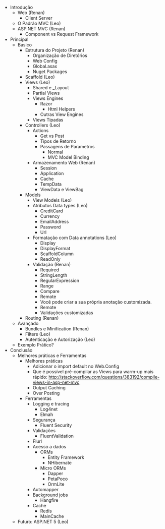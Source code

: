 - Introdução
  - Web (Renan)
    - Client Server
  - O Padrão MVC (Leo)
  - ASP.NET MVC (Renan)
    - Component vs Request Framework
- Principal
  - Basico
    - Estrutura do Projeto (Renan)
      - Organização de Diretórios
      - Web Config
      - Global.asax
      - Nuget Packages
    - Scaffold (Leo)
    - Views (Leo)
      - Shared e _Layout 
      - Partial Views
      - Views Engines
        - Razor
          - Html Helpers
        - Outras View Engines
      - Views Tipadas
    - Controllers (Leo)
	  - Actions
		- Get vs Post
	    - Tipos de Retorno
		- Passagens de Parametros
		  - Normal
		  - MVC Model Binding
      - Armazenamento Web (Renan)
        - Session
        - Application
        - Cache
        - TempData
        - ViewData e ViewBag
    - Models 
	  - View Models (Leo)
	  - Atributos Data types (Leo)
        - CreditCard
        - Currency
        - EmailAddress
        - Password
        - Url
      - Formatação com Data annotations (Leo)
        - Display
        - DisplayFormat
        - ScaffoldColumn
        - ReadOnly
      - Validação (Renan)
        - Required
        - StringLength
        - RegularExpression
        - Range
        - Compare
        - Remote
        - Você pode criar a sua própria anotação customizada.
        - Remote
        - Validações customizadas
    - Routing (Renan)
  - Avançado
    - Bundles e Minification (Renan)
    - Filters (Leo)
    - Autenticação e Autorização (Leo)
  - Exemplo Prático?
- Conclusão
  - Melhores práticas e Ferramentas
    - Melhores práticas
      - Adicionar o import default no Web.Config
      - Que é possível pré-compilar as Views para warm-up mais rápido: http://stackoverflow.com/questions/383192/compile-views-in-asp-net-mvc
      - Output Caching
	  - Over Posting
    - Ferramentas
      - Logging e tracing
        - Log4net
        - Elmah
      - Segurança
        - Fluent Security
      - Validações
        - FluentValidation
      - Flurl
      - Acesso a dados
        - ORMs
          - Entity Framework
          - NHibernate
        - Micro ORMs
          - Dapper
          - PetaPoco
          - OrmLite
      - Automapper
      - Background jobs
        - Hangfire
      - Cache
        - Redis
        - MainCache
  - Futuro: ASP.NET 5 (Leo)
